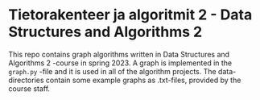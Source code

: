 # Tietorakenteer ja algoritmit 2 - Data Structures and Algorithms 2
This repo contains graph algorithms written in Data Structures and Algorithms 2 -course in spring 2023. A graph is implemented in the `graph.py` -file and it is used in all of the algorithm projects. The data-directories contain some example graphs as .txt-files, provided by the course staff.
